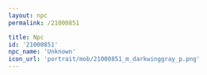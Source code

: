 ```yaml
---
layout: npc
permalink: /21000851

title: Npc
id: '21000851'
npc_name: 'Unknown'
icon_url: 'portrait/mob/21000851_m_darkwinggray_p.png'
---
```

